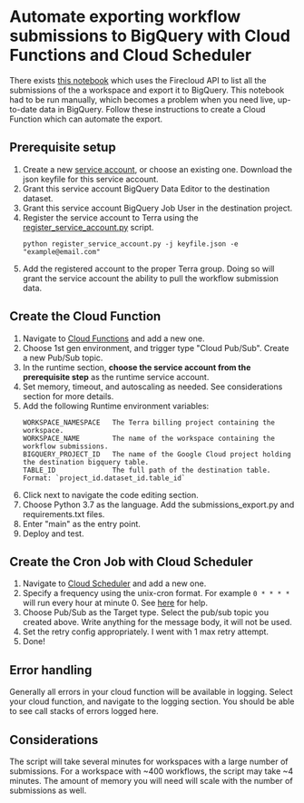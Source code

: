 # Automate exporting workflow submissions to BigQuery with Cloud Functions and Cloud Scheduler

There exists [this notebook](https://app.terra.bio/#workspaces/vts-playground/willyn-export-job-submission/notebooks/launch/willyn_get_workflow_data.ipynb) which uses the Firecloud API to list all the submissions of the a workspace and export it to BigQuery. This notebook had to be run manually, which becomes a problem when you need live, up-to-date data in BigQuery. Follow these instructions to create a Cloud Function which can automate the export. 


## Prerequisite setup

1) Create a new [service account](https://cloud.google.com/iam/docs/service-accounts), or choose an existing one. Download the json keyfile for this service account. 
2) Grant this service account BigQuery Data Editor to the destination dataset.
3) Grant this service account BigQuery Job User in the destination project. 
4) Register the service account to Terra using the [register_service_account.py](https://github.com/broadinstitute/firecloud-tools/blob/master/scripts/register_service_account/register_service_account.py) script. 
    ```
    python register_service_account.py -j keyfile.json -e "example@email.com"
    ```
5) Add the registered account to the proper Terra group. Doing so will grant the service account the ability to pull the workflow submission data. 

## Create the Cloud Function
1) Navigate to [Cloud Functions](https://console.cloud.google.com/functions/add) and add a new one. 
2) Choose 1st gen environment, and trigger type "Cloud Pub/Sub". Create a new Pub/Sub topic. 
3) In the runtime section, **choose the service account from the prerequisite step** as the runtime service account. 
4) Set memory, timeout, and autoscaling as needed. See considerations section for more details. 
5) Add the following Runtime environment variables:
    ```
    WORKSPACE_NAMESPACE   The Terra billing project containing the workspace.
    WORKSPACE_NAME        The name of the workspace containing the workflow submissions.
    BIGQUERY_PROJECT_ID   The name of the Google Cloud project holding the destination bigquery table.
    TABLE_ID              The full path of the destination table. Format: `project_id.dataset_id.table_id`
    ```
6) Click next to navigate the code editing section.
7) Choose Python 3.7 as the language. Add the submissions_export.py and requirements.txt files. 
8) Enter "main" as the entry point. 
9) Deploy and test.

## Create the Cron Job with Cloud Scheduler
1) Navigate to [Cloud Scheduler](https://console.cloud.google.com/cloudscheduler) and add a new one.
2) Specify a frequency using the unix-cron format. For example `0 * * * *` will run every hour at minute 0. See [here](https://crontab.guru/every-1-hour) for help. 
3) Choose Pub/Sub as the Target type. Select the pub/sub topic you created above. Write anything for the message body, it will not be used. 
4) Set the retry config appropriately. I went with 1 max retry attempt. 
5) Done! 

## Error handling
Generally all errors in your cloud function will be available in logging. Select your cloud function, and navigate to the logging section. You should be able to see call stacks of errors logged here. 
## Considerations
The script will take several minutes for workspaces with a large number of submissions. For a workspace with ~400 workflows, the script may take ~4 minutes. 
The amount of memory you will need will scale with the number of submissions as well. 